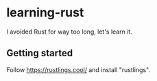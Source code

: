 # learning-rust
I avoided Rust for way too long, let's learn it.

## Getting started

Follow https://rustlings.cool/ and install "rustlings".
